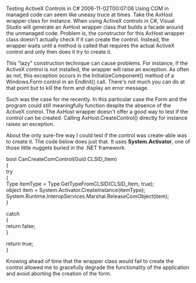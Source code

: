 Testing ActiveX Controls in C#
2006-11-02T00:07:06
Using COM in managed code can seem like uneasy truce at times. Take the AxHost wrapper class for instance. When using ActiveX controls in C#, Visual Studio will generate an AxHost wrapper class that builds a facade around the unmanaged code. Problem is, the constructor for this AxHost wrapper class doesn't actually check if it can create the control. Instead, the wrapper waits until a method is called that requires the actual ActiveX control and only then does it try to create it.

This "lazy" construction technique can cause problems. For instance, if the ActiveX control is not installed, the wrapper will raise an exception. As often as not, this exception occurs in the InitializeComponent() method of a Windows.Form control in an EndInit() call. There's not much you can do at that point but to kill the form and display an error message.

Such was the case for me recently. In this particular case the Form and the program could still meaningfully function despite the absence of the ActiveX control. The AxHost wrapper doesn't offer a good way to test if the control can be created. Calling AxHost.CreateControl() directly for instance raises an exception.

About the only sure-fire way I could test if the control was create-able was to create it. The code below does just that. It uses **System.Activator**, one of those little nuggets buried in the .NET framework.

bool CanCreateComControl(Guid CLSID_Item)  
{  
try  
{  
Type itemType = Type.GetTypeFromCLSID(CLSID_Item, true);  
object item = System.Activator.CreateInstance(itemType);  
System.Runtime.InteropServices.Marshal.ReleaseComObject(item);  
}

catch  
{  
return false;  
}

return true;  
}

Knowing ahead of time that the wrapper class would fail to create the control allowed me to gracefully degrade the functionality of the application and avoid aborting the creation of the form.
